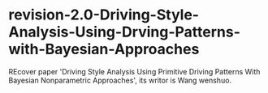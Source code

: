 # revision-2.0-Driving-Style-Analysis-Using-Drving-Patterns-with-Bayesian-Approaches
REcover paper 'Driving Style Analysis Using Primitive Driving Patterns With Bayesian Nonparametric Approaches', its writor is Wang wenshuo.
